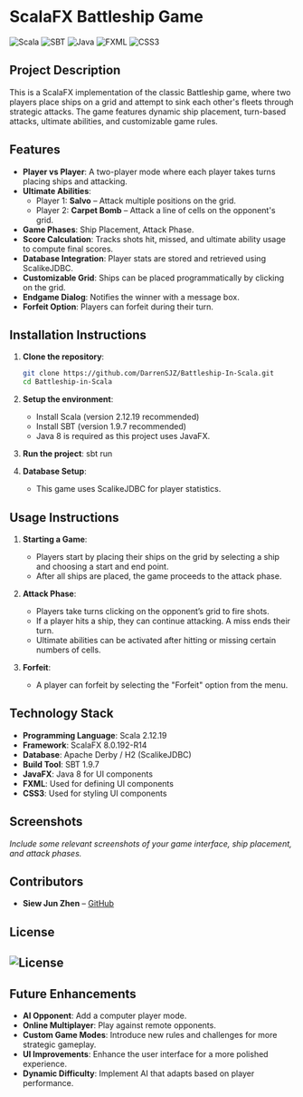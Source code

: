 # ScalaFX Battleship Game

![Scala](https://img.shields.io/badge/Scala-2.12.19-red?style=flat&logo=scala)
![SBT](https://img.shields.io/badge/SBT-1.9.7-blue?style=flat&logo=sbt)
![Java](https://img.shields.io/badge/Java-8-007396?style=flat&logo=java)
![FXML](https://img.shields.io/badge/FXML-007396?style=flat&logo=java&logoColor=white)
![CSS3](https://img.shields.io/badge/CSS3-1572B6?style=flat&logo=css3)

## Project Description
This is a ScalaFX implementation of the classic Battleship game, where two players place ships on a grid and attempt to sink each other's fleets through strategic attacks. The game features dynamic ship placement, turn-based attacks, ultimate abilities, and customizable game rules.

## Features
- **Player vs Player**: A two-player mode where each player takes turns placing ships and attacking.
- **Ultimate Abilities**:
  - Player 1: **Salvo** – Attack multiple positions on the grid.
  - Player 2: **Carpet Bomb** – Attack a line of cells on the opponent's grid.
- **Game Phases**: Ship Placement, Attack Phase.
- **Score Calculation**: Tracks shots hit, missed, and ultimate ability usage to compute final scores.
- **Database Integration**: Player stats are stored and retrieved using ScalikeJDBC.
- **Customizable Grid**: Ships can be placed programmatically by clicking on the grid.
- **Endgame Dialog**: Notifies the winner with a message box.
- **Forfeit Option**: Players can forfeit during their turn.

## Installation Instructions

1. **Clone the repository**:
   ```bash
   git clone https://github.com/DarrenSJZ/Battleship-In-Scala.git
   cd Battleship-in-Scala
   ```

3. **Setup the environment**:
   - Install Scala (version 2.12.19 recommended)
   - Install SBT (version 1.9.7 recommended)
   - Java 8 is required as this project uses JavaFX.

4. **Run the project**:
   sbt run

5. **Database Setup**:
   - This game uses ScalikeJDBC for player statistics.

## Usage Instructions

1. **Starting a Game**:
   - Players start by placing their ships on the grid by selecting a ship and choosing a start and end point.
   - After all ships are placed, the game proceeds to the attack phase.

2. **Attack Phase**:
   - Players take turns clicking on the opponent’s grid to fire shots.
   - If a player hits a ship, they can continue attacking. A miss ends their turn.
   - Ultimate abilities can be activated after hitting or missing certain numbers of cells.

3. **Forfeit**:
   - A player can forfeit by selecting the "Forfeit" option from the menu.

## Technology Stack
- **Programming Language**: Scala 2.12.19
- **Framework**: ScalaFX 8.0.192-R14
- **Database**: Apache Derby / H2 (ScalikeJDBC)
- **Build Tool**: SBT 1.9.7
- **JavaFX**: Java 8 for UI components
- **FXML**: Used for defining UI components
- **CSS3**: Used for styling UI components

## Screenshots

_Include some relevant screenshots of your game interface, ship placement, and attack phases._

## Contributors
- **Siew Jun Zhen** – [GitHub](https://github.com/yourusername)

## License
![License](https://img.shields.io/badge/License-MIT-green.svg)
---

## Future Enhancements
- **AI Opponent**: Add a computer player mode.
- **Online Multiplayer**: Play against remote opponents.
- **Custom Game Modes**: Introduce new rules and challenges for more strategic gameplay.
- **UI Improvements**: Enhance the user interface for a more polished experience.
- **Dynamic Difficulty**: Implement AI that adapts based on player performance.
